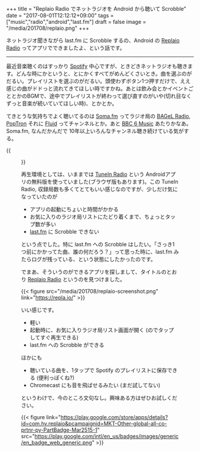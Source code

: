 +++
title = "Replaio Radio でネットラジオを Android から聴いて Scrobble"
date = "2017-08-01T12:12:12+09:00"
tags = ["music","radio","android","last.fm"]
draft = false
image = "/media/201708/replaio.png"
+++

ネットラジオ聞きながら last.fm に Scrobble するの、Android の [Replaio Radio](https://repla.io/) ってアプリでできましたよ、という話です。

---

最近音楽聴くのはすっかり [Spotify](https://www.spotify.com/) 中心ですが、ときどきネットラジオも聴きます。どんな時にかというと、とにかくすべてがめんどくさいとき。曲を選ぶのがだるい。プレイリストを選ぶのがだるい。頭使わずボタン1つ押すだけで、ええ感じの曲がドドっと流れてきてほしい時ですかね。あとは飲み会とかイベントごととかのBGMで、途中でプレイリストが終わって選び直すのがいや(切れ目なくずっと音楽が続いていてほしい時)、とかとか。

てきとうな気持ちでよく聴いてるのは [Soma.fm](http://somafm.com/) ってラジオ局の [BAGeL Radio](http://somafm.com/bagel/), [PopTron](http://somafm.com/poptron/) それに [Fluid](http://somafm.com/fluid/) ってチャンネルとか。あと [BBC 6 Music](http://www.bbc.co.uk/6music) あたりかなあ。Soma.fm, なんだかんだで 10年以上いろんなチャンネル聴き続けている気がする。

{{<figure src="/media/201708/somafm.jpg" link="http://somafm.com/">}}

再生環境としては、いままでは [TuneIn Radio](http://tunein.com/) という Androidアプリの無料版を使っていました(ブラウザ版もあります)。この TuneIn Radio, 収録局数も多くてとてもいい感じなのですが、少しだけ気になっていたのが

- アプリの起動にちょいと時間がかかる
- お気に入りのラジオ局リストにたどり着くまで、ちょっとタップ数が多い
- [last.fm](https://www.last.fm/) に Scrobble できない

という点でした。特に last.fm への Scrobble はしたい。「さっき1つ前にかかってた曲、誰の何だろう？」って思った時に、last.fm みたらログが残っている、という状態にしたかったのです。

でまあ、そういうのができるアプリを探しまして、タイトルのとおり [Replaio Radio](https://repla.io/) というのを見つけました。

{{< figure src="/media/201708/replaio-screenshot.png" link="https://repla.io/" >}}

いい感じです。

- 軽い
- 起動時に、お気に入りラジオ局リスト画面が開く (のでタップしてすぐ再生できる)
- last.fm への Scrobble ができる

ほかにも

- 聴いている曲を、1タップで Spotify のプレイリストに保存できる (便利っぽくね?)
- Chromecast にも音を飛ばせるみたい (まだ試してない)

というわけで、今のところ文句なし。興味ある方はぜひお試しください。

{{< figure link="https://play.google.com/store/apps/details?id=com.hv.replaio&pcampaignid=MKT-Other-global-all-co-prtnr-py-PartBadge-Mar2515-1" src="https://play.google.com/intl/en_us/badges/images/generic/en_badge_web_generic.png" >}}
